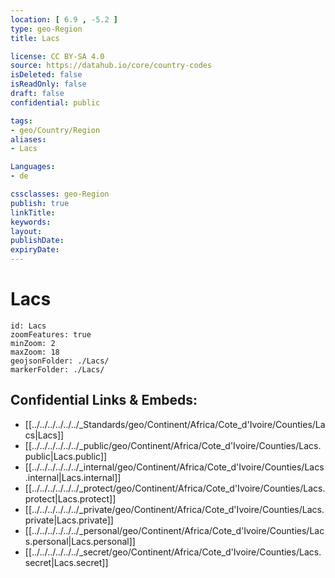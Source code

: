```yaml
---
location: [ 6.9 , -5.2 ] 
type: geo-Region
title: Lacs

license: CC BY-SA 4.0
source: https://datahub.io/core/country-codes
isDeleted: false
isReadOnly: false
draft: false
confidential: public

tags:
- geo/Country/Region
aliases:
- Lacs

Languages:
- de

cssclasses: geo-Region
publish: true
linkTitle: 
keywords: 
layout: 
publishDate: 
expiryDate: 
---
```


# Lacs

```leaflet
id: Lacs
zoomFeatures: true 
minZoom: 2 
maxZoom: 18
geojsonFolder: ./Lacs/
markerFolder: ./Lacs/
```


## Confidential Links & Embeds: 
- [[../../../../../../_Standards/geo/Continent/Africa/Cote_d'Ivoire/Counties/Lacs|Lacs]] 
- [[../../../../../../_public/geo/Continent/Africa/Cote_d'Ivoire/Counties/Lacs.public|Lacs.public]] 
- [[../../../../../../_internal/geo/Continent/Africa/Cote_d'Ivoire/Counties/Lacs.internal|Lacs.internal]] 
- [[../../../../../../_protect/geo/Continent/Africa/Cote_d'Ivoire/Counties/Lacs.protect|Lacs.protect]] 
- [[../../../../../../_private/geo/Continent/Africa/Cote_d'Ivoire/Counties/Lacs.private|Lacs.private]] 
- [[../../../../../../_personal/geo/Continent/Africa/Cote_d'Ivoire/Counties/Lacs.personal|Lacs.personal]] 
- [[../../../../../../_secret/geo/Continent/Africa/Cote_d'Ivoire/Counties/Lacs.secret|Lacs.secret]] 

